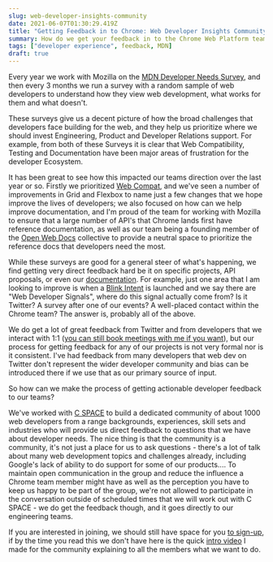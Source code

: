 ```yaml
---
slug: web-developer-insights-community
date: 2021-06-07T01:30:29.419Z
title: "Getting Feedback in to Chrome: Web Developer Insights Community"
summary: How do we get your feedback in to the Chrome Web Platform team?
tags: ["developer experience", feedback, MDN]
draft: true
---
```


Every year we work with Mozilla on the [MDN Developer Needs Survey](https://insights.developer.mozilla.org/), and then every 3 months we run a survey with a random sample of web developers to understand how they view web development, what works for them and what doesn't.

These surveys give us a decent picture of how the broad challenges that developers face building for the web, and they help us prioritize where we should invest Engineering, Product and Developer Relations support. For example, from both of these Surveys it is clear that Web Compatibility, Testing and Documentation have been major areas of frustration for the developer Ecosystem.

It has been great to see how this impacted our teams direction over the last year or so. Firstly we prioritized [Web Compat](https://web.dev/compat2021/), and we've seen a number of improvements in Grid and Flexbox to name just a few changes that we hope improve the lives of developers; we also focused on how can we help improve documentation, and I'm proud of the team for working with Mozilla to ensure that a large number of API's that Chrome lands first have reference documentation, as well as our team being a founding member of the [Open Web Docs](https://opencollective.com/open-web-docs) collective to provide a neutral space to prioritize the reference docs that developers need the most.

While these surveys are good for a general steer of what's happening, we find getting very direct feedback hard  be it on specific projects, API proposals, or even our [documentation](https://web.dev/). For example, just one area that I am looking to improve is when a [Blink Intent](https://blog.chromium.org/2019/11/intent-to-explain-demystifying-blink.html) is launched and we say there are "Web Developer Signals", where do this signal actually come from? Is it Twitter? A survey after one of our events? A well-placed contact within the Chrome team? The answer is, probably all of the above.

We do get a lot of great feedback from Twitter and from developers that we interact with 1:1 ([you can still book meetings with me if you want](https://paul.kinlan.me/helping-you-book-a-meeting/)), but our process for getting feedback for any of our projects is not very formal nor is it consistent. I've had feedback from many developers that web dev on Twitter don't represent the wider developer community and bias can be introduced there if we use that as our primary source of input.

So how can we make the process of getting actionable developer feedback to our teams?

We've worked with [C SPACE](https://cspace.com/) to build a dedicated community of about 1000 web developers from a range backgrounds, experiences, skill sets and industries who will provide us direct feedback to questions that we have about developer needs. The nice thing is that the community is a community, it's not just a place for us to ask questions - there's a lot of talk about many web development topics and challenges already, including Google's lack of ability to do support for some of our products.... To maintain open communication in the group and reduce the influence a Chrome team member might have as well as the perception you have to keep us happy to be part of the group, we're not allowed to participate in the conversation outside of scheduled times that we will work out with C SPACE - we do get the feedback though, and it goes directly to our engineering teams.

If you are interested in joining, we should still have space for you [to sign-up](https://www.brandinvitation.com/wix/p3474224.aspx?said=QWERD5A&pcid=CLCS&aud=na&cid=na&enpt=lp&lang=9&l=9&udv=wdb), if by the time you read this we don't have here is the quick [intro video](https://youtu.be/h9Tp5XNWxYk) I made for the community explaining to all the members what we want to do.
